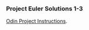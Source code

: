 ### Project Euler Solutions 1-3

[Odin Project Instructions](http://www.theodinproject.com/web-development-101/javascript-basics?ref=lnav).

